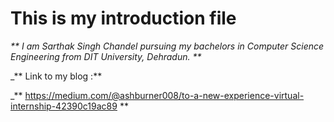# This is my introduction file #

_** I am Sarthak Singh Chandel pursuing my bachelors in Computer Science Engineering from DIT University, Dehradun. **_


_** Link to my blog :**

_** https://medium.com/@ashburner008/to-a-new-experience-virtual-internship-42390c19ac89 **
